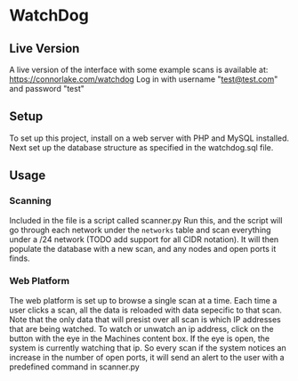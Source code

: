 # WatchDog

## Live Version
A live version of the interface with some example scans is available at:
https://connorlake.com/watchdog
Log in with username "test@test.com" and password "test"

## Setup

To set up this project, install on a web server with PHP and MySQL installed.
Next set up the database structure as specified in the watchdog.sql file.

## Usage
### Scanning
Included in the file is a script called scanner.py
Run this, and the script will go through each network under the `networks` table and scan everything under a /24 network (TODO add support for all CIDR notation).
It will then populate the database with a new scan, and any nodes and open ports it finds.

### Web Platform
The web platform is set up to browse a single scan at a time.  Each time a user clicks a scan, all the data is reloaded with data sepecific to that scan.  Note that the only data that will presist over all scan is which IP addresses that are being watched.
To watch or unwatch an ip address, click on the button with the eye in the Machines content box.  If the eye is open, the system is currently watching that ip.  So every scan if the system notices an increase in the number of open ports, it will send an alert to the user with a predefined command in scanner.py


